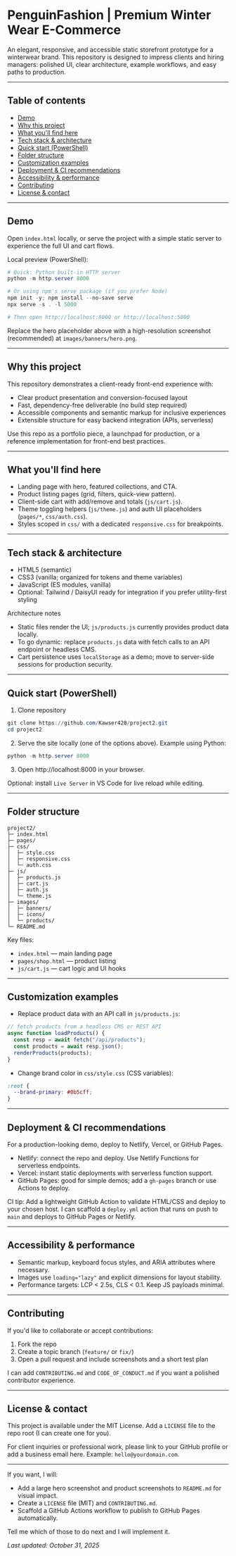 # PenguinFashion | Premium Winter Wear E-Commerce

An elegant, responsive, and accessible static storefront prototype for a winterwear brand. This repository is designed to impress clients and hiring managers: polished UI, clear architecture, example workflows, and easy paths to production.

---

## Table of contents

- [Demo](#demo)
- [Why this project](#why-this-project)
- [What you'll find here](#what-youll-find-here)
- [Tech stack & architecture](#tech-stack--architecture)
- [Quick start (PowerShell)](#quick-start-powershell)
- [Folder structure](#folder-structure)
- [Customization examples](#customization-examples)
- [Deployment & CI recommendations](#deployment--ci-recommendations)
- [Accessibility & performance](#accessibility--performance)
- [Contributing](#contributing)
- [License & contact](#license--contact)

---

## Demo

Open `index.html` locally, or serve the project with a simple static server to experience the full UI and cart flows.

Local preview (PowerShell):

```powershell
# Quick: Python built-in HTTP server
python -m http.server 8000

# Or using npm's serve package (if you prefer Node)
npm init -y; npm install --no-save serve
npx serve -s . -l 5000

# Then open http://localhost:8000 or http://localhost:5000
```

Replace the hero placeholder above with a high-resolution screenshot (recommended) at `images/banners/hero.png`.

---

## Why this project

This repository demonstrates a client-ready front-end experience with:

- Clear product presentation and conversion-focused layout
- Fast, dependency-free deliverable (no build step required)
- Accessible components and semantic markup for inclusive experiences
- Extensible structure for easy backend integration (APIs, serverless)

Use this repo as a portfolio piece, a launchpad for production, or a reference implementation for front-end best practices.

---

## What you'll find here

- Landing page with hero, featured collections, and CTA.
- Product listing pages (grid, filters, quick-view pattern).
- Client-side cart with add/remove and totals (`js/cart.js`).
- Theme toggling helpers (`js/theme.js`) and auth UI placeholders (`pages/*`, `css/auth.css`).
- Styles scoped in `css/` with a dedicated `responsive.css` for breakpoints.

---

## Tech stack & architecture

- HTML5 (semantic)
- CSS3 (vanilla; organized for tokens and theme variables)
- JavaScript (ES modules, vanilla)
- Optional: Tailwind / DaisyUI ready for integration if you prefer utility-first styling

Architecture notes

- Static files render the UI; `js/products.js` currently provides product data locally.
- To go dynamic: replace `products.js` data with fetch calls to an API endpoint or headless CMS.
- Cart persistence uses `localStorage` as a demo; move to server-side sessions for production security.

---

## Quick start (PowerShell)

1. Clone repository

```powershell
git clone https://github.com/Kawser420/project2.git
cd project2
```

2. Serve the site locally (one of the options above). Example using Python:

```powershell
python -m http.server 8000
```

3. Open http://localhost:8000 in your browser.

Optional: install `Live Server` in VS Code for live reload while editing.

---

## Folder structure

```
project2/
├─ index.html
├─ pages/
├─ css/
│  ├─ style.css
│  ├─ responsive.css
│  └─ auth.css
├─ js/
│  ├─ products.js
│  ├─ cart.js
│  ├─ auth.js
│  └─ theme.js
├─ images/
│  ├─ banners/
│  ├─ icons/
│  └─ products/
└─ README.md
```

Key files:

- `index.html` — main landing page
- `pages/shop.html` — product listing
- `js/cart.js` — cart logic and UI hooks

---

## Customization examples

- Replace product data with an API call in `js/products.js`:

```javascript
// fetch products from a headless CMS or REST API
async function loadProducts() {
  const resp = await fetch("/api/products");
  const products = await resp.json();
  renderProducts(products);
}
```

- Change brand color in `css/style.css` (CSS variables):

```css
:root {
  --brand-primary: #0b5cff;
}
```

---

## Deployment & CI recommendations

For a production-looking demo, deploy to Netlify, Vercel, or GitHub Pages.

- Netlify: connect the repo and deploy. Use Netlify Functions for serverless endpoints.
- Vercel: instant static deployments with serverless function support.
- GitHub Pages: good for simple demos; add a `gh-pages` branch or use Actions to deploy.

CI tip: Add a lightweight GitHub Action to validate HTML/CSS and deploy to your chosen host. I can scaffold a `deploy.yml` action that runs on push to `main` and deploys to GitHub Pages or Netlify.

---

## Accessibility & performance

- Semantic markup, keyboard focus styles, and ARIA attributes where necessary.
- Images use `loading="lazy"` and explicit dimensions for layout stability.
- Performance targets: LCP < 2.5s, CLS < 0.1. Keep JS payloads minimal.

---

## Contributing

If you'd like to collaborate or accept contributions:

1. Fork the repo
2. Create a topic branch (`feature/` or `fix/`)
3. Open a pull request and include screenshots and a short test plan

I can add `CONTRIBUTING.md` and `CODE_OF_CONDUCT.md` if you want a polished contributor experience.

---

## License & contact

This project is available under the MIT License. Add a `LICENSE` file to the repo root (I can create one for you).

For client inquiries or professional work, please link to your GitHub profile or add a business email here. Example: `hello@yourdomain.com`.

---

If you want, I will:

- Add a large hero screenshot and product screenshots to `README.md` for visual impact.
- Create a `LICENSE` file (MIT) and `CONTRIBUTING.md`.
- Scaffold a GitHub Actions workflow to publish to GitHub Pages automatically.

Tell me which of those to do next and I will implement it.

_Last updated: October 31, 2025_
